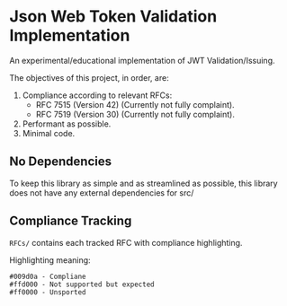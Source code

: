 # Json Web Token Validation Implementation

An experimental/educational implementation of JWT Validation/Issuing.

The objectives of this project, in order, are:

1. Compliance according to relevant RFCs:
    - RFC 7515 (Version 42) (Currently not fully complaint).
    - RFC 7519 (Version 30) (Currently not fully complaint).
2. Performant as possible.
3. Minimal code.

## No Dependencies

To keep this library as simple and as streamlined as possible, this library does not have any external dependencies for src/

## Compliance Tracking

`RFCs/` contains each tracked RFC with compliance highlighting.

Highlighting meaning:

    #009d0a - Compliane
    #ffd000 - Not supported but expected
    #ff0000 - Unsported
